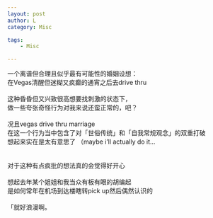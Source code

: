 ```yaml
---
layout: post
author: L
category: Misc

tags:
    - Misc

---
```

一个离谱但合理且似乎最有可能性的婚姻设想：<br>
在Vegas清醒但迷糊又疯癫的通宵之后去drive thru<br>
<br>
这种昏昏但又兴致很高想要找刺激的状态下，<br>
做一些夸张奇怪行为对我来说还蛮正常的，吧？<br>
<br>
况且vegas drive thru marriage<br>
在这一个行为当中包含了对「世俗传统」和「自我常规观念」的双重打破<br>
想起来实在是太有意思了 （maybe i’ll actually do it…<br>
<br>
<br>
对于这种有点疯批的想法真的会觉得好开心<br>
<br>
想起去年某个姐姐和我当众有板有眼的胡编起<br>
是如何常年在机场到达楼瞎转pick up然后偶然认识的<br>
<br>
「就好浪漫啊。<br>


